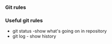 ### Git rules

### Useful git rules
- git status -show what's going on in repository
- git log - show history